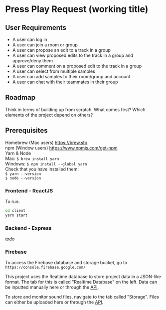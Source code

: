 # Press Play Request (working title)

## User Requirements

- A user can log in
- A user can join a room or group
- A user can propose an edit to a track in a group
- A user can view proposed edits to the track in a group and approve/deny them
- A user can comment on a proposed edit to the track in a group
- A user can select from multiple samples
- A user can add samples to their room/group and account
- A user can chat with their teammates in their group

## Roadmap

Think in terms of building up from scratch. What comes first? Which elements
of the project depend on others?

## Prerequisites

Homebrew (Mac users) https://brew.sh/  
npm (Window users) https://www.npmjs.com/get-npm  
Yarn & Node  
Mac: <code>$ brew install yarn</code>  
Windows: <code>$ npm install --global yarn</code>  
Check that you have installed them:  
<code>$ yarn --version</code>  
<code>$ node --version</code>

### Frontend - ReactJS

To run:
```bash
cd client
yarn start
```

### Backend - Express

*todo*

### Firebase

To access the Firebase database and storage bucket, go to `https://console.firebase.google.com/`

This project uses the Realtime database to store project data in a JSON-like format. The tab for this is called "Realtime Database" on the left. Data can be inputted manually here or through the [API](https://firebase.google.com/docs/database).

To store and monitor sound files, navigate to the tab called "Storage". Files can either be uploaded here or through the [API](https://firebase.google.com/docs/storage).
